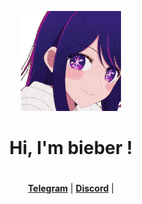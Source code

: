 <p align="center">
  <a><img src="aiteehee-ai-hoshino.gif" alt="Banner"></a>
</p>

<h1 align="center">Hi, I'm bieber </a>!</h1>
<h1 align="center"></h1>


<p align="center">
  <strong><a href="https://t.me/zhayleubay">Telegram</a></strong> |
  <strong><a href="https://discordapp.com/users/308799588825825293/">Discord</a></strong> |
</p>























  



